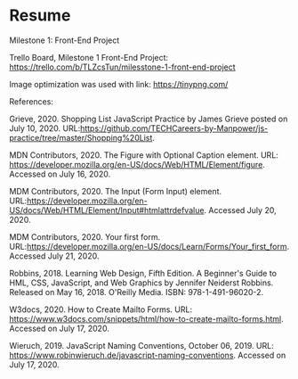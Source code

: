 # Resume
Milestone 1: Front-End Project

Trello Board, Milestone 1 Front-End Project: https://trello.com/b/TLZcsTun/milesstone-1-front-end-project

Image optimization was used with link: https://tinypng.com/  

References:

Grieve, 2020. Shopping List JavaScript Practice by James Grieve posted on July 10, 2020. URL:https://github.com/TECHCareers-by-Manpower/js-practice/tree/master/Shopping%20List. 

MDN Contributors, 2020. The Figure with Optional Caption element. URL: https://developer.mozilla.org/en-US/docs/Web/HTML/Element/figure. Accessed on July 16, 2020. 

MDM Contributors, 2020. The Input (Form Input) element. URL:https://developer.mozilla.org/en-US/docs/Web/HTML/Element/Input#htmlattrdefvalue. Accessed July 20, 2020.

MDM Contributors, 2020. Your first form. URL:https://developer.mozilla.org/en-US/docs/Learn/Forms/Your_first_form. Accessed July 21, 2020.

Robbins, 2018. Learning Web Design, Fifth Edition. A Beginner's Guide to HML, CSS, JavaScript, and Web Graphics by Jennifer Neiderst Robbins. Released on May 16, 2018. O'Reilly Media. ISBN: 978-1-491-96020-2.

W3docs, 2020. How to Create Mailto Forms. URL: https://www.w3docs.com/snippets/html/how-to-create-mailto-forms.html. Accessed on July 17, 2020. 

Wieruch, 2019. JavaScript Naming Conventions, October 06, 2019. URL: https://www.robinwieruch.de/javascript-naming-conventions. Accessed on July 17, 2020.

